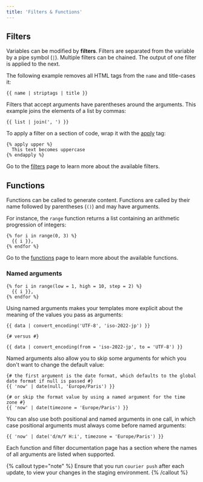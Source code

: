 ```yaml
---
title: 'Filters & Functions'
---
```


## Filters

Variables can be modified by **filters**. Filters are separated from the variable by a pipe symbol (`|`). Multiple filters can be chained. The output of one filter is applied to the next.

The following example removes all HTML tags from the `name` and title-cases it:

```canvas {% process=false %}
{{ name | striptags | title }}
```

Filters that accept arguments have parentheses around the arguments. This example joins the elements of a list by commas:

```canvas {% process=false %}
{{ list | join(', ') }}
```

To apply a filter on a section of code, wrap it with the [apply](/docs/canvas/tags/apply) tag:

```canvas {% process=false %}
{% apply upper %}
  This text becomes uppercase
{% endapply %}
```

Go to the [filters](/docs/canvas/filters) page to learn more about the available filters.

## Functions

Functions can be called to generate content. Functions are called by their name followed by parentheses (`()`) and may have arguments.

For instance, the `range` function returns a list containing an arithmetic progression of integers:

```canvas {% process=false %}
{% for i in range(0, 3) %}
  {{ i }},
{% endfor %}
```

Go to the [functions](/docs/canvas/functions) page to learn more about the available functions.

### Named arguments

```canvas {% process=false %}
{% for i in range(low = 1, high = 10, step = 2) %}
  {{ i }},
{% endfor %}
```

Using named arguments makes your templates more explicit about the meaning of the values you pass as arguments:

```canvas {% process=false %}
{{ data | convert_encoding('UTF-8', 'iso-2022-jp') }}

{# versus #}

{{ data | convert_encoding(from = 'iso-2022-jp', to = 'UTF-8') }}
```

Named arguments also allow you to skip some arguments for which you don't want to change the default value:

```canvas {% process=false %}
{# the first argument is the date format, which defaults to the global date format if null is passed #}
{{ 'now' | date(null, 'Europe/Paris') }}

{# or skip the format value by using a named argument for the time zone #}
{{ 'now' | date(timezone = 'Europe/Paris') }}
```

You can also use both positional and named arguments in one call, in which case positional arguments must always come before named arguments:

```canvas {% process=false %}
{{ 'now' | date('d/m/Y H:i', timezone = 'Europe/Paris') }}
```

Each function and filter documentation page has a section where the names of all arguments are listed when supported.

{% callout type="note" %}
Ensure that you run `courier push` after each update, to view your changes in the staging environment.
{% /callout %}
